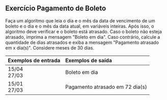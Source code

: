 ## Exercício Pagamento de Boleto
Faça um algoritmo que leia o dia e o mês da data de vencimento de um boleto e o dia e o mês da data atual, em variáveis inteiras. Após isso, o algoritmo deve verificar e o boleto está atrasado. Caso o boleto não esteja atrasado, imprima a mensagem "Boleto em dia". Caso contrário, calcule a quantidade de dias atrasados e exiba a mensagem "Pagamento atrasado em x dia(s)". Considere meses de 30 dias.

Exemplos de entrada | Exemplos de saída
:--- | :---
15/04<br />27/03 | Boleto em dia
15/01<br />27/03 | Pagamento atrasado em 72 dia(s)
